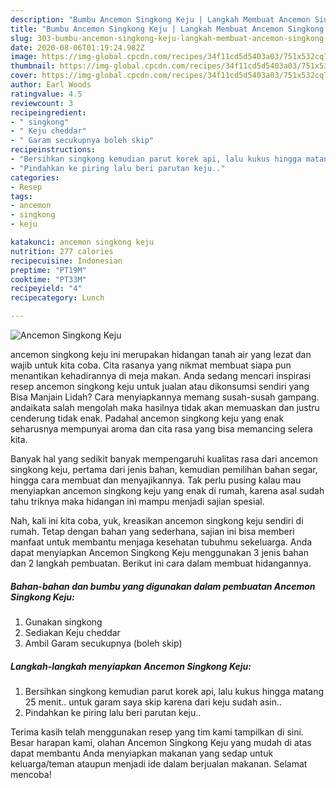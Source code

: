 ```yaml
---
description: "Bumbu Ancemon Singkong Keju | Langkah Membuat Ancemon Singkong Keju Yang Sempurna"
title: "Bumbu Ancemon Singkong Keju | Langkah Membuat Ancemon Singkong Keju Yang Sempurna"
slug: 303-bumbu-ancemon-singkong-keju-langkah-membuat-ancemon-singkong-keju-yang-sempurna
date: 2020-08-06T01:19:24.982Z
image: https://img-global.cpcdn.com/recipes/34f11cd5d5403a03/751x532cq70/ancemon-singkong-keju-foto-resep-utama.jpg
thumbnail: https://img-global.cpcdn.com/recipes/34f11cd5d5403a03/751x532cq70/ancemon-singkong-keju-foto-resep-utama.jpg
cover: https://img-global.cpcdn.com/recipes/34f11cd5d5403a03/751x532cq70/ancemon-singkong-keju-foto-resep-utama.jpg
author: Earl Woods
ratingvalue: 4.5
reviewcount: 3
recipeingredient:
- " singkong"
- " Keju cheddar"
- " Garam secukupnya boleh skip"
recipeinstructions:
- "Bersihkan singkong kemudian parut korek api, lalu kukus hingga matang 25 menit.. untuk garam saya skip karena dari keju sudah asin.."
- "Pindahkan ke piring lalu beri parutan keju.."
categories:
- Resep
tags:
- ancemon
- singkong
- keju

katakunci: ancemon singkong keju 
nutrition: 277 calories
recipecuisine: Indonesian
preptime: "PT19M"
cooktime: "PT33M"
recipeyield: "4"
recipecategory: Lunch

---
```



![Ancemon Singkong Keju](https://img-global.cpcdn.com/recipes/34f11cd5d5403a03/751x532cq70/ancemon-singkong-keju-foto-resep-utama.jpg)


ancemon singkong keju ini merupakan hidangan tanah air yang lezat dan wajib untuk kita coba. Cita rasanya yang nikmat membuat siapa pun menantikan kehadirannya di meja makan.
Anda sedang mencari inspirasi resep ancemon singkong keju untuk jualan atau dikonsumsi sendiri yang Bisa Manjain Lidah? Cara menyiapkannya memang susah-susah gampang. andaikata salah mengolah maka hasilnya tidak akan memuaskan dan justru cenderung tidak enak. Padahal ancemon singkong keju yang enak seharusnya mempunyai aroma dan cita rasa yang bisa memancing selera kita.

Banyak hal yang sedikit banyak mempengaruhi kualitas rasa dari ancemon singkong keju, pertama dari jenis bahan, kemudian pemilihan bahan segar, hingga cara membuat dan menyajikannya. Tak perlu pusing kalau mau menyiapkan ancemon singkong keju yang enak di rumah, karena asal sudah tahu triknya maka hidangan ini mampu menjadi sajian spesial.




Nah, kali ini kita coba, yuk, kreasikan ancemon singkong keju sendiri di rumah. Tetap dengan bahan yang sederhana, sajian ini bisa memberi manfaat untuk membantu menjaga kesehatan tubuhmu sekeluarga. Anda dapat menyiapkan Ancemon Singkong Keju menggunakan 3 jenis bahan dan 2 langkah pembuatan. Berikut ini cara dalam membuat hidangannya.

<!--inarticleads1-->

##### Bahan-bahan dan bumbu yang digunakan dalam pembuatan Ancemon Singkong Keju:

1. Gunakan  singkong
1. Sediakan  Keju cheddar
1. Ambil  Garam secukupnya (boleh skip)




<!--inarticleads2-->

##### Langkah-langkah menyiapkan Ancemon Singkong Keju:

1. Bersihkan singkong kemudian parut korek api, lalu kukus hingga matang 25 menit.. untuk garam saya skip karena dari keju sudah asin..
1. Pindahkan ke piring lalu beri parutan keju..




Terima kasih telah menggunakan resep yang tim kami tampilkan di sini. Besar harapan kami, olahan Ancemon Singkong Keju yang mudah di atas dapat membantu Anda menyiapkan makanan yang sedap untuk keluarga/teman ataupun menjadi ide dalam berjualan makanan. Selamat mencoba!
